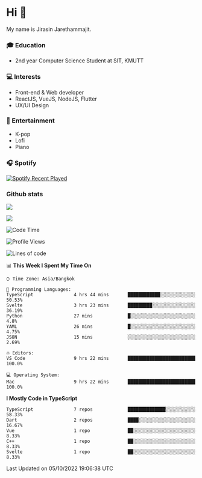 # Hi 👋
My name is Jirasin Jarethammajit. 
### 🎓 Education
- 2nd year Computer Science Student at SIT, KMUTT
### 💻 Interests
- Front-end & Web developer
- ReactJS, VueJS, NodeJS, Flutter
- UX/UI Design
### 🎵 Entertainment
- K-pop
- Lofi
- Piano
### 🎧 Spotify
[![Spotify Recent Played](https://spotify-recently-played-readme.vercel.app/api?user=21xjchjcwtzuuwvp2l56ldaoi&width=600)](https://open.spotify.com/user/21xjchjcwtzuuwvp2l56ldaoi)

### Github stats
[![](https://github-readme-stats.vercel.app/api/top-langs/?username=jirasin02&layout=compact&theme=nightowl)]()

[![](https://github-readme-stats.vercel.app/api?username=jirasin02&show_icons=true&theme=nightowl)]()

<!--START_SECTION:waka-->
![Code Time](http://img.shields.io/badge/Code%20Time-120%20hrs%2020%20mins-blue)

![Profile Views](http://img.shields.io/badge/Profile%20Views-0-blue)

![Lines of code](https://img.shields.io/badge/From%20Hello%20World%20I%27ve%20Written-46%20Thousand%20lines%20of%20code-blue)

📊 **This Week I Spent My Time On** 

```text
⌚︎ Time Zone: Asia/Bangkok

💬 Programming Languages: 
TypeScript               4 hrs 44 mins       ████████████░░░░░░░░░░░░░   50.53% 
Svelte                   3 hrs 23 mins       █████████░░░░░░░░░░░░░░░░   36.19% 
Python                   27 mins             █░░░░░░░░░░░░░░░░░░░░░░░░   4.8% 
YAML                     26 mins             █░░░░░░░░░░░░░░░░░░░░░░░░   4.75% 
JSON                     15 mins             ░░░░░░░░░░░░░░░░░░░░░░░░░   2.69%

🔥 Editors: 
VS Code                  9 hrs 22 mins       █████████████████████████   100.0%

💻 Operating System: 
Mac                      9 hrs 22 mins       █████████████████████████   100.0%

```

**I Mostly Code in TypeScript** 

```text
TypeScript               7 repos             ██████████████░░░░░░░░░░░   58.33% 
Dart                     2 repos             ████░░░░░░░░░░░░░░░░░░░░░   16.67% 
Vue                      1 repo              ██░░░░░░░░░░░░░░░░░░░░░░░   8.33% 
C++                      1 repo              ██░░░░░░░░░░░░░░░░░░░░░░░   8.33% 
Svelte                   1 repo              ██░░░░░░░░░░░░░░░░░░░░░░░   8.33%

```



 Last Updated on 05/10/2022 19:06:38 UTC
<!--END_SECTION:waka-->

